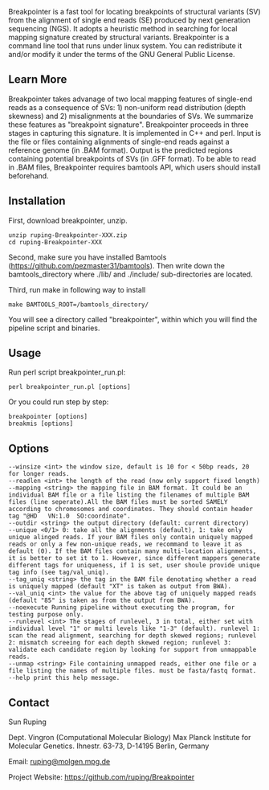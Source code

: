 Breakpointer is a fast tool for locating breakpoints of structural variants (SV) from the alignment of single end reads (SE) produced by next generation sequencing (NGS). It adopts a heuristic method in searching for local mapping signature created by structural variants. Breakpointer is a command line tool that runs under linux system. You can redistribute it and/or modify it under the terms of the GNU General Public License.

Learn More
---

Breakpointer takes advanage of two local mapping features of single-end reads as a consequence of SVs: 1) non-uniform read distribution (depth skewness) and 2) misalignments at the boundaries of SVs. We summarize these features as "breakpoint signature". Breakpointer proceeds in three stages in capturing this signature. It is implemented in C++ and perl. Input is the file or files containing alignments of single-end reads against a reference genome (in .BAM format). Output is the predicted regions containing potential breakpoints of SVs (in .GFF format). To be able to read in .BAM files, Breakpointer requires bamtools API, which users should install beforehand.
    

Installation
---

First, download breakpointer, unzip.

	unzip ruping-Breakpointer-XXX.zip
	cd ruping-Breakpointer-XXX

Second, make sure you have installed Bamtools (https://github.com/pezmaster31/bamtools). Then write down the bamtools_directory where ./lib/ and ./include/ sub-directories are located.

Third, run make in following way to install

	make BAMTOOLS_ROOT=/bamtools_directory/

You will see a directory called "breakpointer", within which you will find the pipeline script and binaries.


Usage
---

Run perl script breakpointer_run.pl:

	perl breakpointer_run.pl [options]
    

Or you could run step by step:

	breakpointer [options]
	breakmis [options]


Options
---
	--winsize <int> the window size, default is 10 for < 50bp reads, 20 for longer reads.
	--readlen <int> the length of the read (now only support fixed length)
	--mapping <string> the mapping file in BAM format. It could be an individual BAM file or a file listing the filenames of multiple BAM files (line seperate).All the BAM files must be sorted SAMELY according to chromosomes and coordinates. They should contain header tag "@HD   VN:1.0  SO:coordinate".
	--outdir <string> the output directory (default: current directory)
	--unique <0/1> 0: take all the alignments (default), 1: take only unique alinged reads. If your BAM files only contain uniquely mapped reads or only a few non-unique reads, we recommand to leave it as default (0). If the BAM files contain many multi-location alignments, it is better to set it to 1. However, since different mappers generate different tags for uniqueness, if 1 is set, user shoule provide unique tag info (see tag/val_uniq).
	--tag_uniq <string> the tag in the BAM file denotating whether a read is uniquely mapped (default "XT" is taken as output from BWA).
	--val_uniq <int> the value for the above tag of uniquely mapped reads (default "85" is taken as from the output from BWA).
	--noexecute Running pipeline without executing the program, for testing purpose only.
	--runlevel <int> The stages of runlevel, 3 in total, either set with individual level "1" or multi levels like "1-3" (default). runlevel 1: scan the read alignment, searching for depth skewed regions; runlevel 2: mismatch screeing for each depth skewed region; runlevel 3: validate each candidate region by looking for support from unmappable reads.
	--unmap <string> File containing unmapped reads, either one file or a file listing the names of multiple files. must be fasta/fastq format.
	--help print this help message.



Contact
---
Sun Ruping

Dept. Vingron (Computational Molecular Biology)
Max Planck Institute for Molecular Genetics. Ihnestr. 63-73, D-14195 Berlin, Germany

Email: ruping@molgen.mpg.de

Project Website: https://github.com/ruping/Breakpointer
